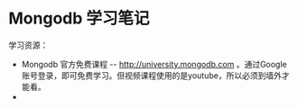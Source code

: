 # Mongodb 学习笔记



学习资源：

- Mongodb 官方免费课程 -- http://university.mongodb.com  。通过Google账号登录，即可免费学习。但视频课程使用的是youtube，所以必须到墙外才能看。
- 